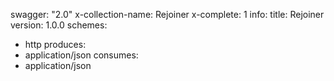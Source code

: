 swagger: "2.0"
x-collection-name: Rejoiner
x-complete: 1
info:
  title: Rejoiner
  version: 1.0.0
schemes:
- http
produces:
- application/json
consumes:
- application/json